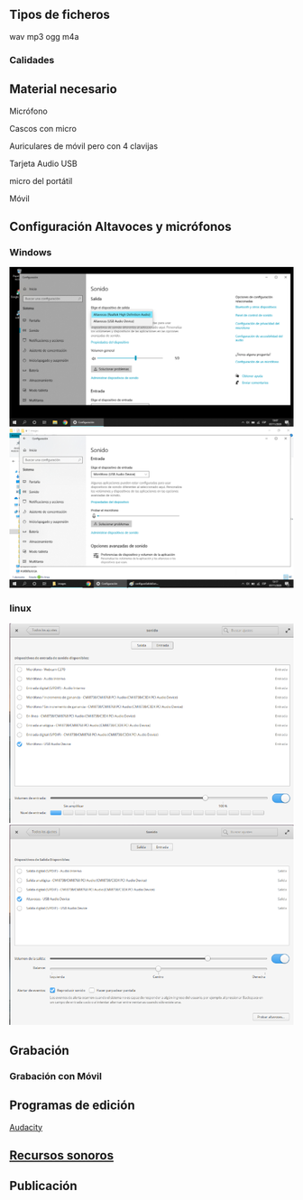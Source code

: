 

## Tipos de ficheros

wav
mp3 
ogg
m4a

### Calidades 


## Material necesario


Micrófono

Cascos con micro

Auriculares de móvil pero con 4 clavijas

Tarjeta Audio USB

micro del portátil

Móvil

## Configuración Altavoces y micrófonos
### Windows
![](./images/configuraSalidaSonidoWindows.png)
![](./images/configuraEntradaSonidoWindows.png)
### linux
![](./images/ConfiguracionMicroLinux.png)
![](./images/ConfiguracionAltavocesLinux.png)



## Grabación 

### Grabación con Móvil




## Programas de edición

[Audacity](./Audacity.md)


## [Recursos sonoros](./BancosSonidosMusica.md)

## Publicación
